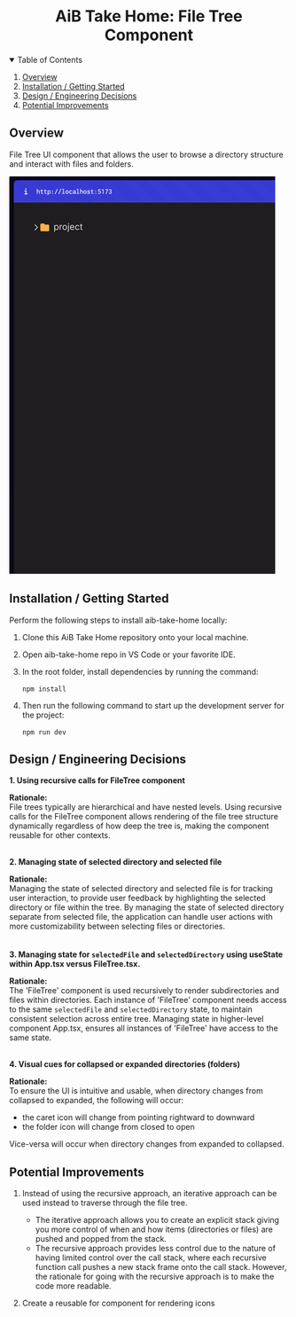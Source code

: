 <p align="center">
  <h1 align="center"><b>AiB Take Home: File Tree Component</b></h1>
</p>
  
<!-- TABLE OF CONTENTS -->
<details open="open">
  <summary>Table of Contents</summary>
  <ol>
    <li><a href="#overview">Overview</a></li>
    <li><a href="#installation--getting-started">Installation / Getting Started</a></li>
    <li><a href="#design--engineering-decisions">Design / Engineering Decisions</a></li>
    <li><a href="#potential-improvements">Potential Improvements</a></li>
  </ol>
</details>

## <b>Overview</b>

<p align="left">
File Tree UI component that allows the user to browse a directory structure and interact with files and folders.
</p>

![Animated GIF](./src/media/file-tree-2.gif)

## <b>Installation / Getting Started</b>

Perform the following steps to install aib-take-home locally:

1. Clone this AiB Take Home repository onto your local machine.
2. Open aib-take-home repo in VS Code or your favorite IDE.
3. In the root folder, install dependencies by running the command:

   ```
   npm install
   ```

4. Then run the following command to start up the development server for the project:
   ```
   npm run dev
   ```

## <b>Design / Engineering Decisions </b>

**1. Using recursive calls for FileTree component**

**Rationale:**<br> File trees typically are hierarchical and have nested levels. Using recursive calls for the FileTree component allows rendering of the file tree structure dynamically regardless of how deep the tree is, making the component reusable for other contexts.
<br>
<br>

**2. Managing state of selected directory and selected file**

**Rationale:**<br> Managing the state of selected directory and selected file is for tracking user interaction, to provide user feedback by highlighting the selected directory or file within the tree. By managing the state of selected directory separate from selected file, the application can handle user actions with more customizability between selecting files or directories.  
<br>
<br>
**3. Managing state for `selectedFile` and `selectedDirectory` using useState within App.tsx versus FileTree.tsx.**

**Rationale:**<br> The 'FileTree' component is used recursively to render subdirectories and files within directories. Each instance of 'FileTree' component needs access to the same `selectedFile` and `selectedDirectory` state, to maintain consistent selection across entire tree. Managing state in higher-level component App.tsx, ensures all instances of 'FileTree' have access to the same state.
<br>
<br>

**4. Visual cues for collapsed or expanded directories (folders)**

**Rationale:**<br> To ensure the UI is intuitive and usable, when directory changes from collapsed to expanded, the following will occur:

- the caret icon will change from pointing rightward to downward
- the folder icon will change from closed to open

Vice-versa will occur when directory changes from expanded to collapsed.

## <b>Potential Improvements</b>

1. Instead of using the recursive approach, an iterative approach can be used instead to traverse through the file tree.

   - The iterative approach allows you to create an explicit stack giving you more control of when and how items (directories or files) are pushed and popped from the stack.
   - The recursive approach provides less control due to the nature of having limited control over the call stack, where each recursive function call pushes a new stack frame onto the call stack. However,  
     the rationale for going with the recursive approach is to make the code more readable.

2. Create a reusable for component for rendering icons
